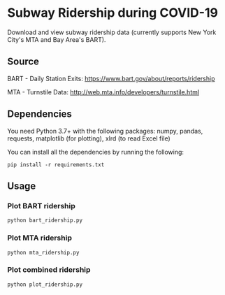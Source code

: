 # Subway Ridership during COVID-19
Download and view subway ridership data (currently supports New York City's MTA and Bay Area's BART).

## Source

BART - Daily Station Exits: https://www.bart.gov/about/reports/ridership

MTA - Turnstile Data: http://web.mta.info/developers/turnstile.html

## Dependencies

You need Python 3.7+ with the following packages: numpy, pandas, requests, matplotlib (for plotting), xlrd (to read Excel file)

You can install all the dependencies by running the following:
```
pip install -r requirements.txt
```

## Usage

### Plot BART ridership
```
python bart_ridership.py
```

### Plot MTA ridership
```
python mta_ridership.py
```

### Plot combined ridership
```
python plot_ridership.py
```
